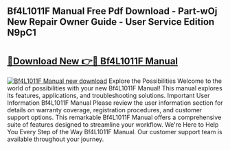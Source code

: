 ## Bf4L1011F Manual Free Pdf Download - Part-wOj New Repair Owner Guide - User Service Edition N9pC1

# <h2><a href="http://bc47715.oget.top/?id=Bf4L1011F+Manual">🔗Download New 👉🔴 Bf4L1011F Manual</a></h2>

[![Bf4L1011F Manual new download](https://i.imgur.com/5g1atiW.png)](http://bc47715.oget.top/?id=Bf4L1011F+Manual)
Explore the Possibilities Welcome to the world of possibilities with your new Bf4L1011F Manual! This manual explores its features, applications, and troubleshooting solutions. Important User Information Bf4L1011F Manual Please review the user information section for details on warranty coverage, registration procedures, and customer support options. This remarkable Bf4L1011F Manual offers a comprehensive suite of features designed to streamline your workflow. We're Here to Help You Every Step of the Way Bf4L1011F Manual. Our customer support team is available throughout your journey.
